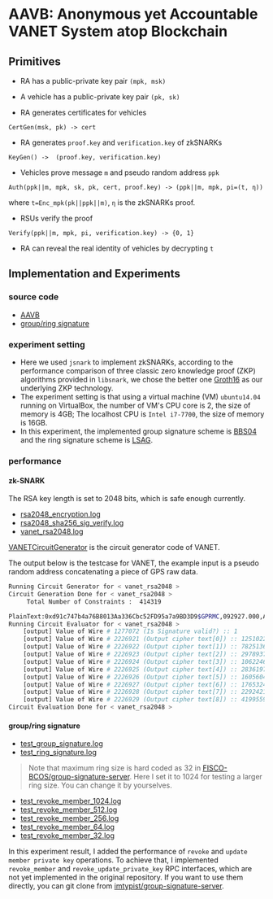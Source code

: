 # AAVB: Anonymous yet Accountable VANET System atop Blockchain

## Primitives

- RA has a public-private key pair `(mpk, msk)`

- A vehicle has a public-private key pair `(pk, sk)`

- RA generates certificates for vehicles

```
CertGen(msk, pk) -> cert
```

- RA generates `proof.key` and `verification.key` of zkSNARKs

```
KeyGen() ->  (proof.key, verification.key)
```

- Vehicles prove message `m` and pseudo random address `ppk`

```
Auth(ppk||m, mpk, sk, pk, cert, proof.key) -> (ppk||m, mpk, pi=(t, η))
```

where `t=Enc_mpk(pk||ppk||m)`, `η` is the zkSNARKs proof.

- RSUs verify the proof

```
Verify(ppk||m, mpk, pi, verification.key) -> {0, 1}
```

- RA can reveal the real identity of vehicles by decrypting `t`

## Implementation and Experiments

### source code

- [AAVB](https://github.com/imtypist/jsnark)
- [group/ring signature](https://github.com/imtypist/group-signature-interface)

### experiment setting

- Here we used `jsnark` to implement zkSNARKs, according to the performance comparison of three classic zero knowledge proof (ZKP) algorithms provided in `libsnark`, we chose the better one [Groth16](https://github.com/akosba/libsnark/tree/master/libsnark/zk_proof_systems/ppzksnark) as our underlying ZKP technology.
- The experiment setting is that using a virtual machine (VM) `ubuntu14.04` running on VirtualBox, the number of VM's CPU core is 2, the size of memory is 4GB; The localhost CPU is `Intel i7-7700`, the size of memory is 16GB.
- In this experiment, the implemented group signature scheme is [BBS04](http://crypto.stanford.edu/~dabo/abstracts/groupsigs.html) and the ring signature scheme is [LSAG](https://www.semanticscholar.org/paper/Linkable-Spontaneous-Anonymous-Group-Signature-for-Liu-Wei/3c63f7c90d79593fadfce16d54078ec1850bedc9).


### performance

#### zk-SNARK

The RSA key length is set to 2048 bits, which is safe enough currently.

- [rsa2048_encryption.log](https://github.com/imtypist/jsnark/blob/master/rsa2048_encryption.log)
- [rsa2048_sha256_sig_verify.log](https://github.com/imtypist/jsnark/blob/master/rsa2048_sha256_sig_verify.log)
- [vanet_rsa2048.log](https://github.com/imtypist/jsnark/blob/master/vanet_rsa2048.log)

[VANETCircuitGenerator](https://github.com/imtypist/jsnark/blob/master/JsnarkCircuitBuilder/src/examples/generators/rsa/VANETCircuitGenerator.java) is the circuit generator code of VANET.

The output below is the testcase for VANET, the example input is a pseudo random address concatenating a piece of GPS raw data.

```bash
Running Circuit Generator for < vanet_rsa2048 >
Circuit Generation Done for < vanet_rsa2048 >  
 	 Total Number of Constraints :  414319

PlainText:0xd91c747b4a76B8013Aa336Cbc52FD95a7a9BD3D9$GPRMC,092927.000,A,2235.9058,N,11400.0518,E,0.000,74.11,151216,,D*49
Running Circuit Evaluator for < vanet_rsa2048 >
	[output] Value of Wire # 1277072 (Is Signature valid?) :: 1
	[output] Value of Wire # 2226921 (Output cipher text[0]) :: 1251022490261258172529308360859369551837157967434844421554503068336263232
	[output] Value of Wire # 2226922 (Output cipher text[1]) :: 782513615157148428896018740256285560893017553685924761331573477021861754
	[output] Value of Wire # 2226923 (Output cipher text[2]) :: 297893711879754138931627910652983846133902364790173190431445656834653104
	[output] Value of Wire # 2226924 (Output cipher text[3]) :: 1062246178463496446723238490343351688931627517611251013590768981856952089
	[output] Value of Wire # 2226925 (Output cipher text[4]) :: 283619758270485012554111906691482726594266063316848294719061553920244069
	[output] Value of Wire # 2226926 (Output cipher text[5]) :: 1605604628605955420311218435655442487833758868828180874969980792959738819
	[output] Value of Wire # 2226927 (Output cipher text[6]) :: 1765324337636077192622074629173695556494918446370154704523581054010828502
	[output] Value of Wire # 2226928 (Output cipher text[7]) :: 229242121535333726124694280674701732758091959395234671423966224579886508
	[output] Value of Wire # 2226929 (Output cipher text[8]) :: 41995595892867847343690929056587572862
Circuit Evaluation Done for < vanet_rsa2048 >

```


#### group/ring signature

- [test_group_signature.log](https://github.com/imtypist/group-signature-interface/blob/master/test_group_signature.log)
- [test_ring_signature.log](https://github.com/imtypist/group-signature-interface/blob/master/test_ring_signature.log)

> Note that maximum ring size is hard coded as 32 in [FISCO-BCOS/group-signature-server](https://github.com/FISCO-BCOS/group-signature-server/). Here I set it to 1024 for testing a larger ring size. You can change it by yourselves.

- [test_revoke_member_1024.log](https://github.com/imtypist/group-signature-interface/blob/master/test_revoke_member_1024.log)
- [test_revoke_member_512.log](https://github.com/imtypist/group-signature-interface/blob/master/test_revoke_member_512.log)
- [test_revoke_member_256.log](https://github.com/imtypist/group-signature-interface/blob/master/test_revoke_member_256.log)
- [test_revoke_member_64.log](https://github.com/imtypist/group-signature-interface/blob/master/test_revoke_member_64.log)
- [test_revoke_member_32.log](https://github.com/imtypist/group-signature-interface/blob/master/test_revoke_member_32.log)

In this experiment result, I added the performance of `revoke` and `update member private key` operations. To achieve that, I implemented `revoke_member` and `revoke_update_private_key` RPC interfaces, which are not yet implemented in the original repository. If you want to use them directly, you can git clone from [imtypist/group-signature-server](https://github.com/imtypist/group-signature-server).
